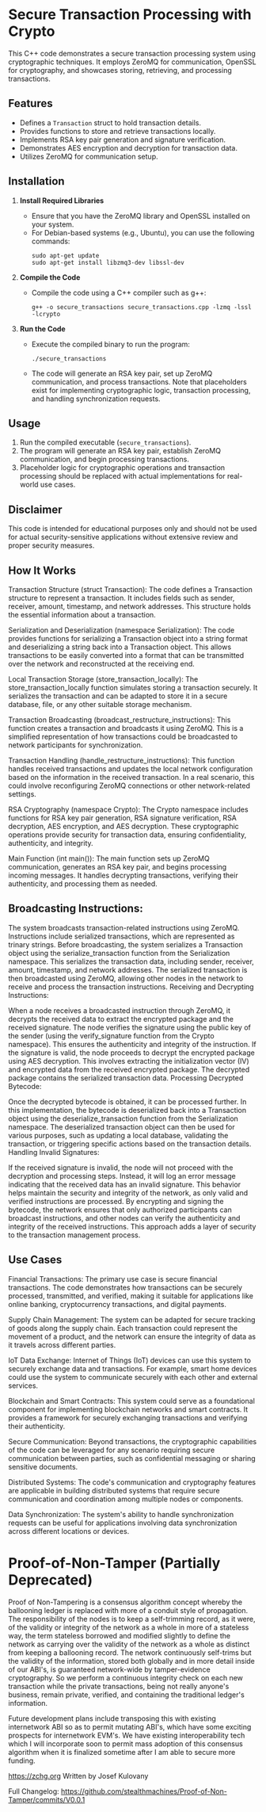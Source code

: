 # Secure Transaction Processing with Crypto

This C++ code demonstrates a secure transaction processing system using cryptographic techniques. It employs ZeroMQ for communication, OpenSSL for cryptography, and showcases storing, retrieving, and processing transactions.

## Features
- Defines a `Transaction` struct to hold transaction details.
- Provides functions to store and retrieve transactions locally.
- Implements RSA key pair generation and signature verification.
- Demonstrates AES encryption and decryption for transaction data.
- Utilizes ZeroMQ for communication setup.

## Installation
1. **Install Required Libraries**
    - Ensure that you have the ZeroMQ library and OpenSSL installed on your system.
    - For Debian-based systems (e.g., Ubuntu), you can use the following commands:
      ```shell
      sudo apt-get update
      sudo apt-get install libzmq3-dev libssl-dev
      ```

2. **Compile the Code**
    - Compile the code using a C++ compiler such as g++:
      ```shell
      g++ -o secure_transactions secure_transactions.cpp -lzmq -lssl -lcrypto
      ```

3. **Run the Code**
    - Execute the compiled binary to run the program:
      ```shell
      ./secure_transactions
      ```
    - The code will generate an RSA key pair, set up ZeroMQ communication, and process transactions. Note that placeholders exist for implementing cryptographic logic, transaction processing, and handling synchronization requests.

## Usage
1. Run the compiled executable (`secure_transactions`).
2. The program will generate an RSA key pair, establish ZeroMQ communication, and begin processing transactions.
3. Placeholder logic for cryptographic operations and transaction processing should be replaced with actual implementations for real-world use cases.

## Disclaimer
This code is intended for educational purposes only and should not be used for actual security-sensitive applications without extensive review and proper security measures.


## How It Works
Transaction Structure (struct Transaction): The code defines a Transaction structure to represent a transaction. It includes fields such as sender, receiver, amount, timestamp, and network addresses. This structure holds the essential information about a transaction.

Serialization and Deserialization (namespace Serialization): The code provides functions for serializing a Transaction object into a string format and deserializing a string back into a Transaction object. This allows transactions to be easily converted into a format that can be transmitted over the network and reconstructed at the receiving end.

Local Transaction Storage (store_transaction_locally): The store_transaction_locally function simulates storing a transaction securely. It serializes the transaction and can be adapted to store it in a secure database, file, or any other suitable storage mechanism.

Transaction Broadcasting (broadcast_restructure_instructions): This function creates a transaction and broadcasts it using ZeroMQ. This is a simplified representation of how transactions could be broadcasted to network participants for synchronization.

Transaction Handling (handle_restructure_instructions): This function handles received transactions and updates the local network configuration based on the information in the received transaction. In a real scenario, this could involve reconfiguring ZeroMQ connections or other network-related settings.

RSA Cryptography (namespace Crypto): The Crypto namespace includes functions for RSA key pair generation, RSA signature verification, RSA decryption, AES encryption, and AES decryption. These cryptographic operations provide security for transaction data, ensuring confidentiality, authenticity, and integrity.

Main Function (int main()): The main function sets up ZeroMQ communication, generates an RSA key pair, and begins processing incoming messages. It handles decrypting transactions, verifying their authenticity, and processing them as needed.

## Broadcasting Instructions:

The system broadcasts transaction-related instructions using ZeroMQ. Instructions include serialized transactions, which are represented as trinary strings.
Before broadcasting, the system serializes a Transaction object using the serialize_transaction function from the Serialization namespace. This serializes the transaction data, including sender, receiver, amount, timestamp, and network addresses.
The serialized transaction is then broadcasted using ZeroMQ, allowing other nodes in the network to receive and process the transaction instructions.
Receiving and Decrypting Instructions:

When a node receives a broadcasted instruction through ZeroMQ, it decrypts the received data to extract the encrypted package and the received signature.
The node verifies the signature using the public key of the sender (using the verify_signature function from the Crypto namespace). This ensures the authenticity and integrity of the instruction.
If the signature is valid, the node proceeds to decrypt the encrypted package using AES decryption. This involves extracting the initialization vector (IV) and encrypted data from the received encrypted package.
The decrypted package contains the serialized transaction data.
Processing Decrypted Bytecode:

Once the decrypted bytecode is obtained, it can be processed further. In this implementation, the bytecode is deserialized back into a Transaction object using the deserialize_transaction function from the Serialization namespace.
The deserialized transaction object can then be used for various purposes, such as updating a local database, validating the transaction, or triggering specific actions based on the transaction details.
Handling Invalid Signatures:

If the received signature is invalid, the node will not proceed with the decryption and processing steps. Instead, it will log an error message indicating that the received data has an invalid signature.
This behavior helps maintain the security and integrity of the network, as only valid and verified instructions are processed.
By encrypting and signing the bytecode, the network ensures that only authorized participants can broadcast instructions, and other nodes can verify the authenticity and integrity of the received instructions. This approach adds a layer of security to the transaction management process.

## Use Cases
Financial Transactions: The primary use case is secure financial transactions. The code demonstrates how transactions can be securely processed, transmitted, and verified, making it suitable for applications like online banking, cryptocurrency transactions, and digital payments.

Supply Chain Management: The system can be adapted for secure tracking of goods along the supply chain. Each transaction could represent the movement of a product, and the network can ensure the integrity of data as it travels across different parties.

IoT Data Exchange: Internet of Things (IoT) devices can use this system to securely exchange data and transactions. For example, smart home devices could use the system to communicate securely with each other and external services.

Blockchain and Smart Contracts: This system could serve as a foundational component for implementing blockchain networks and smart contracts. It provides a framework for securely exchanging transactions and verifying their authenticity.

Secure Communication: Beyond transactions, the cryptographic capabilities of the code can be leveraged for any scenario requiring secure communication between parties, such as confidential messaging or sharing sensitive documents.

Distributed Systems: The code's communication and cryptography features are applicable in building distributed systems that require secure communication and coordination among multiple nodes or components.

Data Synchronization: The system's ability to handle synchronization requests can be useful for applications involving data synchronization across different locations or devices.












# Proof-of-Non-Tamper (Partially Deprecated)

Proof of Non-Tampering is a consensus algorithm concept whereby the ballooning ledger is replaced with more of a conduit style of propagation. The responsibility of the nodes is to keep a self-trimming record, as it were, of the validity or integrity of the network as a whole in more of a stateless way, the term stateless borrowed and modified slightly to define the network as carrying over the validity of the network as a whole as distinct from keeping a ballooning record. The network continuously self-trims but the validity of the information, stored both globally and in more detail inside of our ABI's, is guaranteed network-wide by tamper-evidence cryptography. So we perform a continuous integrity check on each new transaction while the private transactions, being not really anyone's business, remain private, verified, and containing the traditional ledger's information.

Future development plans include transposing this with existing internetwork ABI so as to permit mutating ABI's, which have some exciting prospects for internetwork EVM's. We have existing interoperability tech which I will incorporate soon to permit mass adoption of this consensus algorithm when it is finalized sometime after I am able to secure more funding.

https://zchg.org
Written by Josef Kulovany

Full Changelog: https://github.com/stealthmachines/Proof-of-Non-Tamper/commits/V0.0.1
